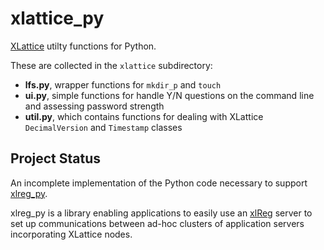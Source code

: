 <h1 class="libTop">xlattice_py</h1>

[XLattice](https://jddixon.github.io/xlattice)
utilty functions for Python.

These are collected in the `xlattice` subdirectory:

* **lfs.py**, wrapper functions for `mkdir_p` and `touch`
* **ui.py**, simple functions for handle Y/N questions on the command line and assessing password strength
* **util.py**, which contains functions for dealing with XLattice `DecimalVersion` and `Timestamp` classes


## Project Status

An incomplete implementation of the Python code necessary to support
[xlreg_py](https://jddixon.github.io/xlreg_py).

xlreg_py is a library enabling applications to easily use an
[xlReg](https://jddixon/github.io/xlReg_go) server
to set up communications between ad-hoc clusters of application servers
incorporating XLattice nodes.

